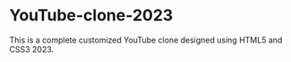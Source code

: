# YouTube-clone-2023
This is a complete customized YouTube clone designed using HTML5 and CSS3 2023.
